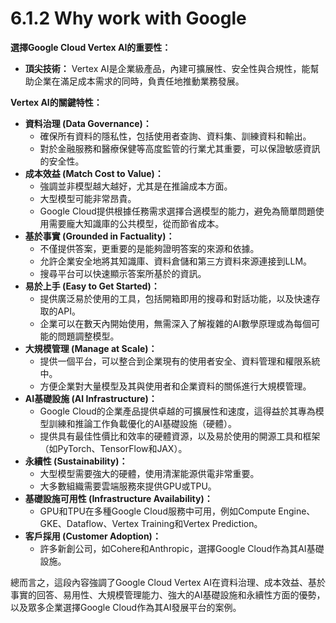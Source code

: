 # 6.1.2 Why work with Google

**選擇Google Cloud Vertex AI的重要性：**

- **頂尖技術：** Vertex AI是企業級產品，內建可擴展性、安全性與合規性，能幫助企業在滿足成本需求的同時，負責任地推動業務發展。

**Vertex AI的關鍵特性：**

- **資料治理 (Data Governance)：**
    - 確保所有資料的隱私性，包括使用者查詢、資料集、訓練資料和輸出。
    - 對於金融服務和醫療保健等高度監管的行業尤其重要，可以保證敏感資訊的安全性。
- **成本效益 (Match Cost to Value)：**
    - 強調並非模型越大越好，尤其是在推論成本方面。
    - 大型模型可能非常昂貴。
    - Google Cloud提供根據任務需求選擇合適模型的能力，避免為簡單問題使用需要龐大知識庫的公共模型，從而節省成本。
- **基於事實 (Grounded in Factuality)：**
    - 不僅提供答案，更重要的是能夠證明答案的來源和依據。
    - 允許企業安全地將其知識庫、資料倉儲和第三方資料來源連接到LLM。
    - 搜尋平台可以快速顯示答案所基於的資訊。
- **易於上手 (Easy to Get Started)：**
    - 提供廣泛易於使用的工具，包括開箱即用的搜尋和對話功能，以及快速存取的API。
    - 企業可以在數天內開始使用，無需深入了解複雜的AI數學原理或為每個可能的問題調整模型。
- **大規模管理 (Manage at Scale)：**
    - 提供一個平台，可以整合到企業現有的使用者安全、資料管理和權限系統中。
    - 方便企業對大量模型及其與使用者和企業資料的關係進行大規模管理。
- **AI基礎設施 (AI Infrastructure)：**
    - Google Cloud的企業產品提供卓越的可擴展性和速度，這得益於其專為模型訓練和推論工作負載優化的AI基礎設施（硬體）。
    - 提供具有最佳性價比和效率的硬體資源，以及易於使用的開源工具和框架（如PyTorch、TensorFlow和JAX）。
- **永續性 (Sustainability)：**
    - 大型模型需要強大的硬體，使用清潔能源供電非常重要。
    - 大多數組織需要雲端服務來提供GPU或TPU。
- **基礎設施可用性 (Infrastructure Availability)：**
    - GPU和TPU在多種Google Cloud服務中可用，例如Compute Engine、GKE、Dataflow、Vertex Training和Vertex Prediction。
- **客戶採用 (Customer Adoption)：**
    - 許多新創公司，如Cohere和Anthropic，選擇Google Cloud作為其AI基礎設施。

總而言之，這段內容強調了Google Cloud Vertex AI在資料治理、成本效益、基於事實的回答、易用性、大規模管理能力、強大的AI基礎設施和永續性方面的優勢，以及眾多企業選擇Google Cloud作為其AI發展平台的案例。